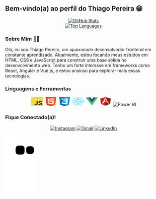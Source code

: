 ## Bem-vindo(a) ao perfil do Thiago Pereira 😁

<div align="center">
   <a href="https://github.com/thiago-rspereira">
      <img src="https://github-readme-stats.vercel.app/api?username=thiago-rspereira&show_icons=true&theme=tokyonight&include_all_commits=true&count_private=true" alt="GitHub Stats">
   </a>
   <br>
   <a href="https://github.com/thiago-rspereira">
      <img src="https://github-readme-stats.vercel.app/api/top-langs/?username=thiago-rspereira&layout=compact&langs_count=8&theme=tokyonight" alt="Top Languages">
   </a>
</div>

### Sobre Mim 👨‍💻

Olá, eu sou Thiago Pereira, um apaixonado desenvolvedor frontend em constante aprendizado. Atualmente, estou focando meus estudos em HTML, CSS e JavaScript para construir uma base sólida no desenvolvimento web. Tenho um forte interesse em frameworks como React, Angular e Vue.js, e estou ansioso para explorar mais essas tecnologias.

### Linguagens e Ferramentas

<div align="center">
   <img alt="JavaScript" height="30" width="40" src="https://raw.githubusercontent.com/devicons/devicon/master/icons/javascript/javascript-original.svg">
   <img alt="HTML5" height="30" width="40" src="https://raw.githubusercontent.com/devicons/devicon/master/icons/html5/html5-original.svg">
   <img alt="CSS3" height="30" width="40" src="https://raw.githubusercontent.com/devicons/devicon/master/icons/css3/css3-original.svg">
   <img alt="React" height="30" width="40" src="https://raw.githubusercontent.com/devicons/devicon/master/icons/react/react-original.svg">
   <img alt="Vue.js" height="30" width="40" src="https://raw.githubusercontent.com/devicons/devicon/master/icons/vuejs/vuejs-original.svg">
   <img alt="Angular" height="30" width="40" src="https://raw.githubusercontent.com/devicons/devicon/master/icons/angularjs/angularjs-original.svg">
   <img alt="Power BI" height="30" src="https://www.vectorlogo.zone/logos/microsoft_powerbi/microsoft_powerbi-icon.svg">
</div>

### Fique Conectado(a)!

<div align="center"> 
   <a href="https://instagram.com/trspereira" target="_blank"><img src="https://img.shields.io/badge/-Instagram-%23E4405F?style=for-the-badge&logo=instagram&logoColor=white" alt="Instagram"></a>
   <a href="mailto:trsppereiraa@gmail.com"><img src="https://img.shields.io/badge/-Gmail-%23333?style=for-the-badge&logo=gmail&logoColor=white" alt="Gmail"></a>
   <a href="https://www.linkedin.com/in/trspereira" target="_blank"><img src="https://img.shields.io/badge/-LinkedIn-%230077B5?style=for-the-badge&logo=linkedin&logoColor=white" alt="LinkedIn"></a> 
</div>

![Snake Animation](https://github.com/thiago-rspereira/thiago-rspereira/blob/output/github-contribution-grid-snake.svg)
